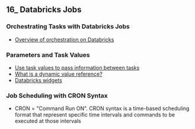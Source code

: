 ## 16_ Databricks Jobs

### Orchestrating Tasks with Databricks Jobs
- [Overview of orchestration on Databricks](https://learn.microsoft.com/en-us/azure/databricks/jobs/)

### Parameters and Task Values
- [Use task values to pass information between tasks](https://learn.microsoft.com/en-us/azure/databricks/jobs/task-values)
- [What is a dynamic value reference?](https://learn.microsoft.com/en-us/azure/databricks/jobs/dynamic-value-references)
- [Databricks widgets](https://learn.microsoft.com/en-us/azure/databricks/notebooks/widgets)

### Job Scheduling with CRON Syntax
- CRON = "Command Run ON". CRON syntax is a time-based scheduling format that represent specific time intervals and commands to be executed at those intervals
